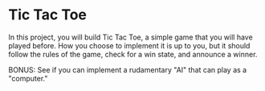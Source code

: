 # Tic Tac Toe

In this project, you will build Tic Tac Toe, a simple game that you will have played before. How you choose to implement it is up to you, but it should follow the rules of the game, check for a win state, and announce a winner.

BONUS: See if you can implement a rudamentary "AI" that can play as a "computer."
